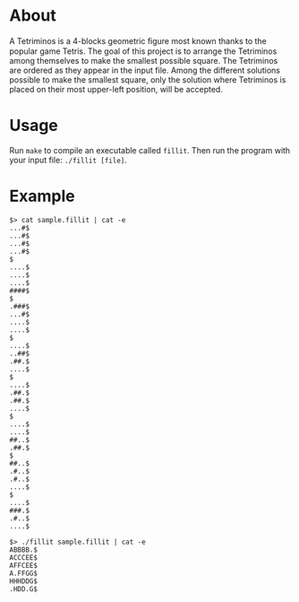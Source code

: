 # About

A Tetriminos is a 4-blocks geometric ﬁgure most known thanks to the popular game Tetris.
The goal of this project is to arrange the Tetriminos among themselves to make the smallest possible square.
The Tetriminos are ordered as they appear in the input file. Among the different solutions possible to make the smallest square, only the solution where Tetriminos is placed on their most upper-left position, will be accepted.

# Usage

Run `make` to compile an executable called `fillit`. Then run the program with your input file: `./fillit [file]`.

# Example 
```
$> cat sample.fillit | cat -e
...#$
...#$
...#$
...#$
$
....$
....$
....$
####$
$
.###$
...#$
....$
....$
$
....$
..##$
.##.$
....$
$
....$
.##.$
.##.$
....$
$
....$
....$
##..$
.##.$
$
##..$
.#..$
.#..$
....$
$
....$
###.$
.#..$
....$

$> ./fillit sample.fillit | cat -e
ABBBB.$
ACCCEE$
AFFCEE$
A.FFGG$
HHHDDG$
.HDD.G$
```

